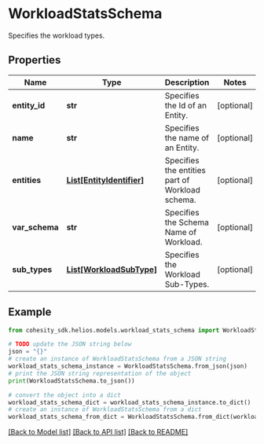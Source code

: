 # WorkloadStatsSchema

Specifies the workload types.

## Properties

Name | Type | Description | Notes
------------ | ------------- | ------------- | -------------
**entity_id** | **str** | Specifies the Id of an Entity. | [optional] 
**name** | **str** | Specifies the name of an Entity. | [optional] 
**entities** | [**List[EntityIdentifier]**](EntityIdentifier.md) | Specifies the entities part of Workload schema. | [optional] 
**var_schema** | **str** | Specifies the Schema Name of Workload. | [optional] 
**sub_types** | [**List[WorkloadSubType]**](WorkloadSubType.md) | Specifies the Workload Sub-Types. | [optional] 

## Example

```python
from cohesity_sdk.helios.models.workload_stats_schema import WorkloadStatsSchema

# TODO update the JSON string below
json = "{}"
# create an instance of WorkloadStatsSchema from a JSON string
workload_stats_schema_instance = WorkloadStatsSchema.from_json(json)
# print the JSON string representation of the object
print(WorkloadStatsSchema.to_json())

# convert the object into a dict
workload_stats_schema_dict = workload_stats_schema_instance.to_dict()
# create an instance of WorkloadStatsSchema from a dict
workload_stats_schema_from_dict = WorkloadStatsSchema.from_dict(workload_stats_schema_dict)
```
[[Back to Model list]](../README.md#documentation-for-models) [[Back to API list]](../README.md#documentation-for-api-endpoints) [[Back to README]](../README.md)


